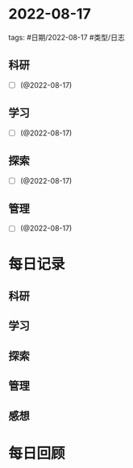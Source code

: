 

# 2022-08-17


tags: #日期/2022-08-17 #类型/日志 


## 科研

- [ ] (@2022-08-17)


## 学习

- [ ] (@2022-08-17)


## 探索

- [ ] (@2022-08-17)


## 管理

- [ ] (@2022-08-17)



# 每日记录

## 科研


## 学习


## 探索



## 管理



## 感想




# 每日回顾



